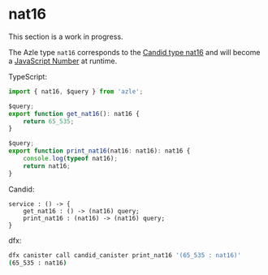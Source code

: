 # nat16

This section is a work in progress.

The Azle type `nat16` corresponds to the [Candid type nat16](https://internetcomputer.org/docs/current/references/candid-ref#type-natn-and-intn) and will become a [JavaScript Number](https://developer.mozilla.org/en-US/docs/Web/JavaScript/Reference/Global_Objects/Number) at runtime.

TypeScript:

```typescript
import { nat16, $query } from 'azle';

$query;
export function get_nat16(): nat16 {
    return 65_535;
}

$query;
export function print_nat16(nat16: nat16): nat16 {
    console.log(typeof nat16);
    return nat16;
}
```

Candid:

```
service : () -> {
    get_nat16 : () -> (nat16) query;
    print_nat16 : (nat16) -> (nat16) query;
}
```

dfx:

```bash
dfx canister call candid_canister print_nat16 '(65_535 : nat16)'
(65_535 : nat16)
```
